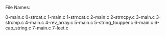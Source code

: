 File Names:

0-main.c
0-strcat.c
1-main.c
1-strncat.c
2-main.c
2-strncpy.c
3-main.c
3-strcmp.c
4-main.c
4-rev_array.c
5-main.c
5-string_toupper.c
6-main.c
6-cap_string.c
7-main.c
7-leet.c
